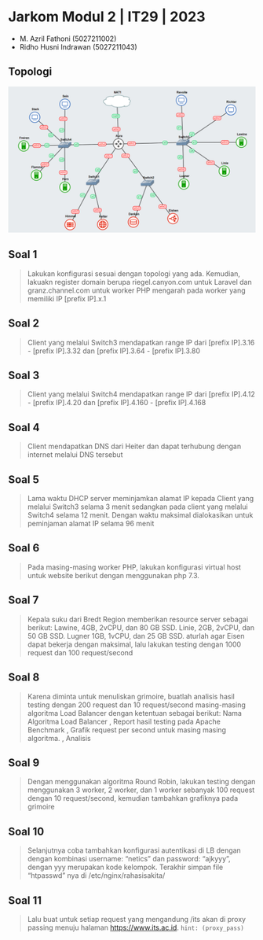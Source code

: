 # Jarkom Modul 2 | IT29 | 2023
- M. Azril Fathoni (5027211002)
- Ridho Husni Indrawan (5027211043)

## Topologi
![image](https://github.com/Ridho626/Jarkom/blob/58a6ddbe6f79b824efd75cd149a73716119b0817/Image/Screenshot%202023-11-19%20140813.png)

## Soal 1
> Lakukan konfigurasi sesuai dengan topologi yang ada. Kemudian, lakuakn register domain berupa riegel.canyon.com untuk Laravel dan granz.channel.com untuk worker PHP mengarah pada worker yang memiliki IP [prefix IP].x.1

## Soal 2
> Client yang melalui Switch3 mendapatkan range IP dari [prefix IP].3.16 - [prefix IP].3.32 dan [prefix IP].3.64 - [prefix IP].3.80 

## Soal 3
> Client yang melalui Switch4 mendapatkan range IP dari [prefix IP].4.12 - [prefix IP].4.20 dan [prefix IP].4.160 - [prefix IP].4.168 

## Soal 4
> Client mendapatkan DNS dari Heiter dan dapat terhubung dengan internet melalui DNS tersebut 

## Soal 5
> Lama waktu DHCP server meminjamkan alamat IP kepada Client yang melalui Switch3 selama 3 menit sedangkan pada client yang melalui Switch4 selama 12 menit. Dengan waktu maksimal dialokasikan untuk peminjaman alamat IP selama 96 menit 

## Soal 6
> Pada masing-masing worker PHP, lakukan konfigurasi virtual host untuk website berikut dengan menggunakan php 7.3.

## Soal 7 
> Kepala suku dari Bredt Region memberikan resource server sebagai berikut:
Lawine, 4GB, 2vCPU, dan 80 GB SSD.
Linie, 2GB, 2vCPU, dan 50 GB SSD.
Lugner 1GB, 1vCPU, dan 25 GB SSD.
aturlah agar Eisen dapat bekerja dengan maksimal, lalu lakukan testing dengan 1000 request dan 100 request/second

## Soal 8
> Karena diminta untuk menuliskan grimoire, buatlah analisis hasil testing dengan 200 request dan 10 request/second masing-masing algoritma Load Balancer dengan ketentuan sebagai berikut:
Nama Algoritma Load Balancer
, Report hasil testing pada Apache Benchmark
, Grafik request per second untuk masing masing algoritma. 
, Analisis 

## Soal 9
> Dengan menggunakan algoritma Round Robin, lakukan testing dengan menggunakan 3 worker, 2 worker, dan 1 worker sebanyak 100 request dengan 10 request/second, kemudian tambahkan grafiknya pada grimoire

## Soal 10
> Selanjutnya coba tambahkan konfigurasi autentikasi di LB dengan dengan kombinasi username: “netics” dan password: “ajkyyy”, dengan yyy merupakan kode kelompok. Terakhir simpan file “htpasswd” nya di /etc/nginx/rahasisakita/ 

## Soal 11
> Lalu buat untuk setiap request yang mengandung /its akan di proxy passing menuju halaman https://www.its.ac.id. `hint: (proxy_pass)`
